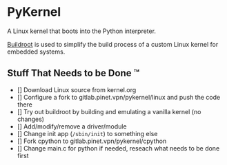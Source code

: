 # PyKernel

A Linux kernel that boots into the Python interpreter.

[Buildroot](https://buildroot.org) is used to simplify the build process of a custom Linux kernel for embedded systems.

## Stuff That Needs to be Done ™

- [] Download Linux source from kernel.org
- [] Configure a fork to gitlab.pinet.vpn/pykernel/linux and push the code there
- [] Try out buildroot by building and emulating a vanilla kernel (no changes)
- [] Add/modify/remove a driver/module
- [] Change init app (`/sbin/init`) to something else
- [] Fork cpython to gitlab.pinet.vpn/pykernel/cpython
- [] Change main.c for python if needed, reseach what needs to be done first

